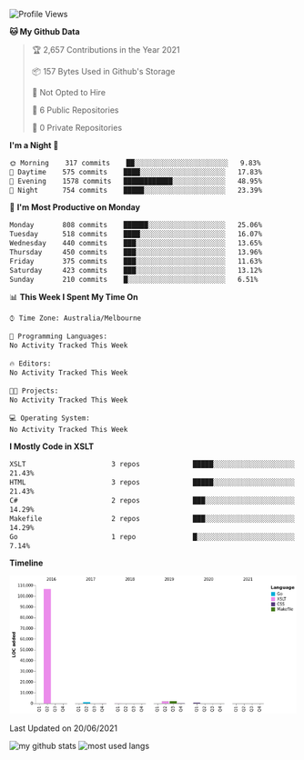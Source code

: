 <!--START_SECTION:waka-->
![Profile Views](http://img.shields.io/badge/Profile%20Views-0-blue)

**🐱 My Github Data** 

> 🏆 2,657 Contributions in the Year 2021
 > 
> 📦 157 Bytes Used in Github's Storage 
 > 
> 🚫 Not Opted to Hire
 > 
> 📜 6 Public Repositories 
 > 
> 🔑 0 Private Repositories  
 > 
**I'm a Night 🦉** 

```text
🌞 Morning    317 commits    ██░░░░░░░░░░░░░░░░░░░░░░░   9.83% 
🌆 Daytime    575 commits    ████░░░░░░░░░░░░░░░░░░░░░   17.83% 
🌃 Evening    1578 commits   ████████████░░░░░░░░░░░░░   48.95% 
🌙 Night      754 commits    █████░░░░░░░░░░░░░░░░░░░░   23.39%

```
📅 **I'm Most Productive on Monday** 

```text
Monday       808 commits    ██████░░░░░░░░░░░░░░░░░░░   25.06% 
Tuesday      518 commits    ████░░░░░░░░░░░░░░░░░░░░░   16.07% 
Wednesday    440 commits    ███░░░░░░░░░░░░░░░░░░░░░░   13.65% 
Thursday     450 commits    ███░░░░░░░░░░░░░░░░░░░░░░   13.96% 
Friday       375 commits    ███░░░░░░░░░░░░░░░░░░░░░░   11.63% 
Saturday     423 commits    ███░░░░░░░░░░░░░░░░░░░░░░   13.12% 
Sunday       210 commits    █░░░░░░░░░░░░░░░░░░░░░░░░   6.51%

```


📊 **This Week I Spent My Time On** 

```text
⌚︎ Time Zone: Australia/Melbourne

💬 Programming Languages: 
No Activity Tracked This Week

🔥 Editors: 
No Activity Tracked This Week

🐱‍💻 Projects: 
No Activity Tracked This Week

💻 Operating System: 
No Activity Tracked This Week

```

**I Mostly Code in XSLT** 

```text
XSLT                     3 repos             █████░░░░░░░░░░░░░░░░░░░░   21.43% 
HTML                     3 repos             █████░░░░░░░░░░░░░░░░░░░░   21.43% 
C#                       2 repos             ███░░░░░░░░░░░░░░░░░░░░░░   14.29% 
Makefile                 2 repos             ███░░░░░░░░░░░░░░░░░░░░░░   14.29% 
Go                       1 repo              █░░░░░░░░░░░░░░░░░░░░░░░░   7.14%

```


**Timeline**

![Chart not found](https://raw.githubusercontent.com/opoudjis/opoudjis/main/charts/bar_graph.png) 


 Last Updated on 20/06/2021
<!--END_SECTION:waka-->


![my github stats](https://github-readme-stats.vercel.app/api?username=opoudjis&show_icons=true&theme=tokyonight&line_height=27)
![most used langs](https://github-readme-stats.vercel.app/api/top-langs/?username=opoudjis&hide=css,html&theme=tokyonight)

<!--
**opoudjis/opoudjis** is a ✨ _special_ ✨ repository because its `README.md` (this file) appears on your GitHub profile.

Here are some ideas to get you started:

- 🔭 I’m currently working on ...
- 🌱 I’m currently learning ...
- 👯 I’m looking to collaborate on ...
- 🤔 I’m looking for help with ...
- 💬 Ask me about ...
- 📫 How to reach me: ...
- 😄 Pronouns: ...
- ⚡ Fun fact: ...
-->
